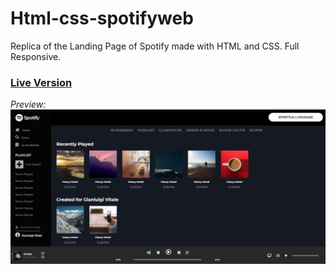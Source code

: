 # Html-css-spotifyweb
Replica of the Landing Page of Spotify made with HTML and CSS. 
Full Responsive.

### [Live Version](https://gianluigivitale.github.io/html-css-spotifyweb/)

_Preview:_
![Preview](img/preview.jpg "Preview")
